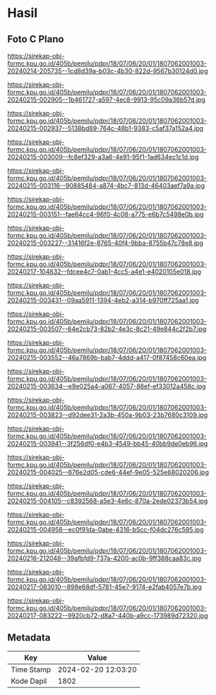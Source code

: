 # Hasil

## Foto C Plano

https://sirekap-obj-formc.kpu.go.id/405b/pemilu/pdpr/18/07/06/20/01/1807062001003-20240214-205735--1cd8d39a-b03c-4b30-822d-9567b30124d0.jpg

https://sirekap-obj-formc.kpu.go.id/405b/pemilu/pdpr/18/07/06/20/01/1807062001003-20240215-002905--1b461727-a597-4ec8-9913-95c09a36b57d.jpg

https://sirekap-obj-formc.kpu.go.id/405b/pemilu/pdpr/18/07/06/20/01/1807062001003-20240215-002937--5138bd89-764c-48b1-9383-c5af37a152a4.jpg

https://sirekap-obj-formc.kpu.go.id/405b/pemilu/pdpr/18/07/06/20/01/1807062001003-20240215-003009--fc8ef329-a3a6-4e91-95f1-1ad634ec1c1d.jpg

https://sirekap-obj-formc.kpu.go.id/405b/pemilu/pdpr/18/07/06/20/01/1807062001003-20240215-003116--90885484-a874-4bc7-813d-46403aef7a9a.jpg

https://sirekap-obj-formc.kpu.go.id/405b/pemilu/pdpr/18/07/06/20/01/1807062001003-20240215-003151--fae64cc4-96f0-4c08-a775-e6b7c5498e0b.jpg

https://sirekap-obj-formc.kpu.go.id/405b/pemilu/pdpr/18/07/06/20/01/1807062001003-20240215-003227--31416f2e-8765-40f4-9bba-8755b47c78e8.jpg

https://sirekap-obj-formc.kpu.go.id/405b/pemilu/pdpr/18/07/06/20/01/1807062001003-20240217-104632--fdcee4c7-0ab1-4cc5-a4e1-e4020105e018.jpg

https://sirekap-obj-formc.kpu.go.id/405b/pemilu/pdpr/18/07/06/20/01/1807062001003-20240215-003431--09aa5911-1394-4eb2-a314-b970ff725aa1.jpg

https://sirekap-obj-formc.kpu.go.id/405b/pemilu/pdpr/18/07/06/20/01/1807062001003-20240215-003507--64e2cb73-82b2-4e3c-8c21-49e844c2f2b7.jpg

https://sirekap-obj-formc.kpu.go.id/405b/pemilu/pdpr/18/07/06/20/01/1807062001003-20240215-003552--46a7869b-bab7-4ddd-a417-0f87458c60ea.jpg

https://sirekap-obj-formc.kpu.go.id/405b/pemilu/pdpr/18/07/06/20/01/1807062001003-20240215-003634--e9e025a4-a067-4057-86ef-ef33012a458c.jpg

https://sirekap-obj-formc.kpu.go.id/405b/pemilu/pdpr/18/07/06/20/01/1807062001003-20240215-003823--d92dee31-2a3b-450a-9b03-23b7680c3109.jpg

https://sirekap-obj-formc.kpu.go.id/405b/pemilu/pdpr/18/07/06/20/01/1807062001003-20240215-003941--3f256df0-e4b3-4549-bb45-40bb9de0eb96.jpg

https://sirekap-obj-formc.kpu.go.id/405b/pemilu/pdpr/18/07/06/20/01/1807062001003-20240215-004025--676e2d05-cde6-44ef-9e05-525e68020206.jpg

https://sirekap-obj-formc.kpu.go.id/405b/pemilu/pdpr/18/07/06/20/01/1807062001003-20240215-004105--c8392568-a5e3-4e6c-870a-2ede02373b54.jpg

https://sirekap-obj-formc.kpu.go.id/405b/pemilu/pdpr/18/07/06/20/01/1807062001003-20240215-004958--ec0f91da-0abe-4316-b5cc-f04dc276c595.jpg

https://sirekap-obj-formc.kpu.go.id/405b/pemilu/pdpr/18/07/06/20/01/1807062001003-20240216-212048--39afbfd9-737a-4200-ac0b-9ff388caa83c.jpg

https://sirekap-obj-formc.kpu.go.id/405b/pemilu/pdpr/18/07/06/20/01/1807062001003-20240217-083010--898e68df-5781-45e7-9174-e2fab4057e7b.jpg

https://sirekap-obj-formc.kpu.go.id/405b/pemilu/pdpr/18/07/06/20/01/1807062001003-20240217-083222--9920cb72-d8a7-440b-a9cc-173989d72320.jpg


## Metadata

| Key        | Value               |
| ---------- | ------------------- |
| Time Stamp | 2024-02-20 12:03:20 |
| Kode Dapil | 1802                |



